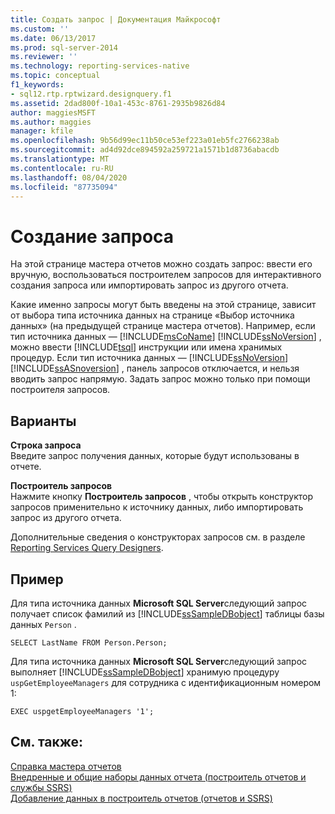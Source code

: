 ```yaml
---
title: Создать запрос | Документация Майкрософт
ms.custom: ''
ms.date: 06/13/2017
ms.prod: sql-server-2014
ms.reviewer: ''
ms.technology: reporting-services-native
ms.topic: conceptual
f1_keywords:
- sql12.rtp.rptwizard.designquery.f1
ms.assetid: 2dad800f-10a1-453c-8761-2935b9826d84
author: maggiesMSFT
ms.author: maggies
manager: kfile
ms.openlocfilehash: 9b56d99ec11b50ce53ef223a01eb5fc2766238ab
ms.sourcegitcommit: ad4d92dce894592a259721a1571b1d8736abacdb
ms.translationtype: MT
ms.contentlocale: ru-RU
ms.lasthandoff: 08/04/2020
ms.locfileid: "87735094"
---
```

# <a name="design-the-query"></a>Создание запроса
  На этой странице мастера отчетов можно создать запрос: ввести его вручную, воспользоваться построителем запросов для интерактивного создания запроса или импортировать запрос из другого отчета.  
  
 Какие именно запросы могут быть введены на этой странице, зависит от выбора типа источника данных на странице «Выбор источника данных» (на предыдущей странице мастера отчетов). Например, если тип источника данных — [!INCLUDE[msCoName](../includes/msconame-md.md)] [!INCLUDE[ssNoVersion](../includes/ssnoversion-md.md)] , можно ввести [!INCLUDE[tsql](../includes/tsql-md.md)] инструкции или имена хранимых процедур. Если тип источника данных — [!INCLUDE[ssNoVersion](../includes/ssnoversion-md.md)] [!INCLUDE[ssASnoversion](../includes/ssasnoversion-md.md)] , панель запросов отключается, и нельзя вводить запрос напрямую. Задать запрос можно только при помощи построителя запросов.  
  
## <a name="options"></a>Варианты  
 **Строка запроса**  
 Введите запрос получения данных, которые будут использованы в отчете.  
  
 **Построитель запросов**  
 Нажмите кнопку **Построитель запросов** , чтобы открыть конструктор запросов применительно к источнику данных, либо импортировать запрос из другого отчета.  
  
 Дополнительные сведения о конструкторах запросов см. в разделе [Reporting Services Query Designers](../../2014/reporting-services/reporting-services-query-designers.md).  
  
## <a name="example"></a>Пример  
 Для типа источника данных **Microsoft SQL Server**следующий запрос получает список фамилий из [!INCLUDE[ssSampleDBobject](../includes/sssampledbobject-md.md)] таблицы базы данных `Person` .  
  
```  
SELECT LastName FROM Person.Person;  
```  
  
 Для типа источника данных **Microsoft SQL Server**следующий запрос выполняет [!INCLUDE[ssSampleDBobject](../includes/sssampledbobject-md.md)] хранимую процедуру `uspGetEmployeeManagers` для сотрудника с идентификационным номером 1:  
  
```  
EXEC uspgetEmployeeManagers '1';  
```  
  
## <a name="see-also"></a>См. также:  
 [Справка мастера отчетов](../../2014/reporting-services/report-wizard-help.md)   
 [Внедренные и общие наборы данных отчета &#40;построитель отчетов и службы SSRS&#41;](report-data/report-embedded-datasets-and-shared-datasets-report-builder-and-ssrs.md)   
 [Добавление данных в построитель отчетов &#40;отчетов и SSRS&#41;](report-data/report-datasets-ssrs.md)  
  
  
